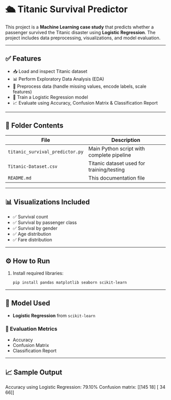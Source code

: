 # 🛳️ Titanic Survival Predictor

This project is a **Machine Learning case study** that predicts whether a passenger survived the Titanic disaster using **Logistic Regression**. The project includes data preprocessing, visualizations, and model evaluation.

---

## ✅ Features

- 📥 Load and inspect Titanic dataset
- 📊 Perform Exploratory Data Analysis (EDA)
- 🧹 Preprocess data (handle missing values, encode labels, scale features)
- 🧠 Train a Logistic Regression model
- 📈 Evaluate using Accuracy, Confusion Matrix & Classification Report

---

## 📂 Folder Contents

| File | Description |
|------|-------------|
| `titanic_survival_predictor.py` | Main Python script with complete pipeline |
| `Titanic-Dataset.csv` | Titanic dataset used for training/testing |
| `README.md` | This documentation file |

---

## 📊 Visualizations Included

- ✅ Survival count
- ✅ Survival by passenger class
- ✅ Survival by gender
- ✅ Age distribution
- ✅ Fare distribution

---

## ⚙️ How to Run

1. Install required libraries:
   ```bash
   pip install pandas matplotlib seaborn scikit-learn

---

## 🧠 Model Used

- **Logistic Regression** from `scikit-learn`

### 🧪 Evaluation Metrics

- Accuracy
- Confusion Matrix
- Classification Report

---

## 📈 Sample Output

Accuracy using Logistic Regression: 79.10%
Confusion matrix:
[[145 18]
[ 34 66]]
